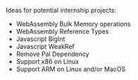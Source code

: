 Ideas for potential internship projects:

- WebAssembly Bulk Memory operations
- WebAssembly Reference Types
- Javascript BigInt
- Javascript WeakRef
- Remove Pal Dependency
- Support x86 on Linux
- Support ARM on Linux and/or MacOS